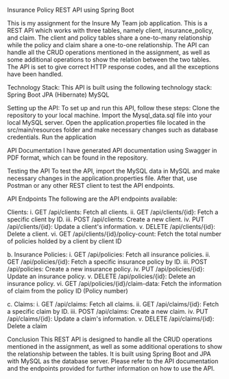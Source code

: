 Insurance Policy REST API using Spring Boot

This is my assignment for the Insure My Team job application. This is a REST API which works with three tables, 
namely client, insurance_policy, and claim. The client and policy tables share a one-to-many relationship while the 
policy and claim share a one-to-one relationship. The API can handle all the CRUD operations mentioned in the assignment,
as well as some additional operations to show the relation between the two tables. The API is set to give correct HTTP response codes, 
and all the exceptions have been handled.

Technology Stack:
This API is built using the following technology stack:
Spring Boot
JPA (Hibernate)
MySQL

Setting up the API:
To set up and run this API, follow these steps:
Clone the repository to your local machine.
Import the Mysql_data.sql file into your local MySQL server.
Open the application.properties file located in the src/main/resources folder and make necessary changes such as database credentials.
Run the application 

API Documentation
I have generated API documentation using Swagger in PDF format, which can be found in the repository.

Testing the API
To test the API, import the MySQL data in MySQL and make necessary changes in the application.properties file. After that,
use Postman or any other REST client to test the API endpoints.

API Endpoints
The following are the API endpoints available:

Clients:
i. GET /api/clients: Fetch all clients.
ii. GET /api/clients/{id}: Fetch a specific client by ID.
iii. POST /api/clients: Create a new client.
iv. PUT /api/clients/{id}: Update a client's information.
v. DELETE /api/clients/{id}: Delete a client.
vi. GET /api/clients/{id}/policy-count: Fetch the total number of policies holded by a client by client ID

b. Insurance Policies:
i. GET /api/policies: Fetch all insurance policies.
ii. GET /api/policies/{id}: Fetch a specific insurance policy by ID.
iii. POST /api/policies: Create a new insurance policy.
iv. PUT /api/policies/{id}: Update an insurance policy.
v. DELETE /api/policies/{id}: Delete an insurance policy.
vi. GET /api/policies/{id}/claim-data: Fetch the information of claim from the policy ID (Policy number)

c. Claims:
i. GET /api/claims: Fetch all claims.
ii. GET /api/claims/{id}: Fetch a specific claim by ID.
iii. POST /api/claims: Create a new claim.
iv. PUT /api/claims/{id}: Update a claim's information.
v. DELETE /api/claims/{id}: Delete a claim


Conclusion
This REST API is designed to handle all the CRUD operations mentioned in the assignment, as well as some additional operations to show the relationship between the tables. It is built using Spring Boot and JPA with MySQL as the database server. Please refer to the API documentation and the endpoints provided for further information on how to use the API.
